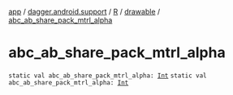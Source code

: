 [app](../../../index.md) / [dagger.android.support](../../index.md) / [R](../index.md) / [drawable](index.md) / [abc_ab_share_pack_mtrl_alpha](./abc_ab_share_pack_mtrl_alpha.md)

# abc_ab_share_pack_mtrl_alpha

`static val abc_ab_share_pack_mtrl_alpha: `[`Int`](https://kotlinlang.org/api/latest/jvm/stdlib/kotlin/-int/index.html)
`static val abc_ab_share_pack_mtrl_alpha: `[`Int`](https://kotlinlang.org/api/latest/jvm/stdlib/kotlin/-int/index.html)